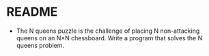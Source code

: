 # README
- The N queens puzzle is the challenge of placing N non-attacking queens on an N×N chessboard. Write a program that solves the N queens problem.